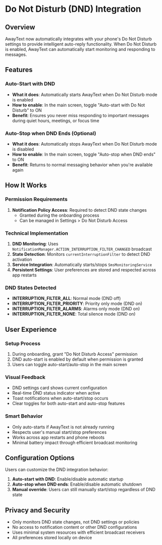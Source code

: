 # Do Not Disturb (DND) Integration

## Overview
AwayText now automatically integrates with your phone's Do Not Disturb settings to provide intelligent auto-reply functionality. When Do Not Disturb is enabled, AwayText can automatically start monitoring and responding to messages.

## Features

### Auto-Start with DND
- **What it does**: Automatically starts AwayText when Do Not Disturb mode is enabled
- **How to enable**: In the main screen, toggle "Auto-start with Do Not Disturb" to ON
- **Benefit**: Ensures you never miss responding to important messages during quiet hours, meetings, or focus time

### Auto-Stop when DND Ends (Optional)
- **What it does**: Automatically stops AwayText when Do Not Disturb mode is disabled
- **How to enable**: In the main screen, toggle "Auto-stop when DND ends" to ON
- **Benefit**: Returns to normal messaging behavior when you're available again

## How It Works

### Permission Requirements
1. **Notification Policy Access**: Required to detect DND state changes
   - Granted during the onboarding process
   - Can be managed in Settings > Do Not Disturb Access

### Technical Implementation
1. **DND Monitoring**: Uses `NotificationManager.ACTION_INTERRUPTION_FILTER_CHANGED` broadcast
2. **State Detection**: Monitors `currentInterruptionFilter` to detect DND activation
3. **Service Integration**: Automatically starts/stops `SmsMonitoringService`
4. **Persistent Settings**: User preferences are stored and respected across app restarts

### DND States Detected
- **INTERRUPTION_FILTER_ALL**: Normal mode (DND off)
- **INTERRUPTION_FILTER_PRIORITY**: Priority only mode (DND on)
- **INTERRUPTION_FILTER_ALARMS**: Alarms only mode (DND on)
- **INTERRUPTION_FILTER_NONE**: Total silence mode (DND on)

## User Experience

### Setup Process
1. During onboarding, grant "Do Not Disturb Access" permission
2. DND auto-start is enabled by default when permission is granted
3. Users can toggle auto-start/auto-stop in the main screen

### Visual Feedback
- DND settings card shows current configuration
- Real-time DND status indicator when active
- Toast notifications when auto-start/stop occurs
- Clear toggles for both auto-start and auto-stop features

### Smart Behavior
- Only auto-starts if AwayText is not already running
- Respects user's manual start/stop preferences
- Works across app restarts and phone reboots
- Minimal battery impact through efficient broadcast monitoring

## Configuration Options

Users can customize the DND integration behavior:

1. **Auto-start with DND**: Enable/disable automatic startup
2. **Auto-stop when DND ends**: Enable/disable automatic shutdown
3. **Manual override**: Users can still manually start/stop regardless of DND state

## Privacy and Security
- Only monitors DND state changes, not DND settings or policies
- No access to notification content or other DND configurations
- Uses minimal system resources with efficient broadcast receivers
- All preferences stored locally on device

